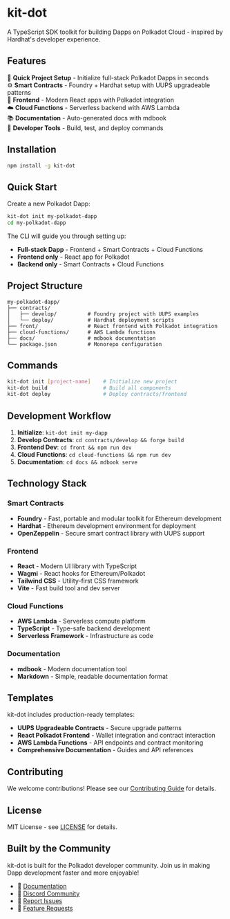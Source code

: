 # kit-dot

A TypeScript SDK toolkit for building Dapps on Polkadot Cloud - inspired by Hardhat's developer experience.

## Features

🚀 **Quick Project Setup** - Initialize full-stack Polkadot Dapps in seconds  
⚙️ **Smart Contracts** - Foundry + Hardhat setup with UUPS upgradeable patterns  
🎨 **Frontend** - Modern React apps with Polkadot integration  
☁️ **Cloud Functions** - Serverless backend with AWS Lambda  
📚 **Documentation** - Auto-generated docs with mdbook  
🔧 **Developer Tools** - Build, test, and deploy commands  

## Installation

```bash
npm install -g kit-dot
```

## Quick Start

Create a new Polkadot Dapp:

```bash
kit-dot init my-polkadot-dapp
cd my-polkadot-dapp
```

The CLI will guide you through setting up:
- **Full-stack Dapp** - Frontend + Smart Contracts + Cloud Functions
- **Frontend only** - React app for Polkadot
- **Backend only** - Smart Contracts + Cloud Functions

## Project Structure

```
my-polkadot-dapp/
├── contracts/
│   ├── develop/          # Foundry project with UUPS examples
│   └── deploy/           # Hardhat deployment scripts
├── front/                # React frontend with Polkadot integration
├── cloud-functions/      # AWS Lambda functions
├── docs/                 # mdbook documentation
└── package.json          # Monorepo configuration
```

## Commands

```bash
kit-dot init [project-name]    # Initialize new project
kit-dot build                  # Build all components
kit-dot deploy                 # Deploy contracts/frontend
```

## Development Workflow

1. **Initialize**: `kit-dot init my-dapp`
2. **Develop Contracts**: `cd contracts/develop && forge build`
3. **Frontend Dev**: `cd front && npm run dev`
4. **Cloud Functions**: `cd cloud-functions && npm run dev`
5. **Documentation**: `cd docs && mdbook serve`

## Technology Stack

### Smart Contracts
- **Foundry** - Fast, portable and modular toolkit for Ethereum development
- **Hardhat** - Ethereum development environment for deployment
- **OpenZeppelin** - Secure smart contract library with UUPS support

### Frontend
- **React** - Modern UI library with TypeScript
- **Wagmi** - React hooks for Ethereum/Polkadot
- **Tailwind CSS** - Utility-first CSS framework
- **Vite** - Fast build tool and dev server

### Cloud Functions
- **AWS Lambda** - Serverless compute platform
- **TypeScript** - Type-safe backend development
- **Serverless Framework** - Infrastructure as code

### Documentation
- **mdbook** - Modern documentation tool
- **Markdown** - Simple, readable documentation format

## Templates

kit-dot includes production-ready templates:

- **UUPS Upgradeable Contracts** - Secure upgrade patterns
- **React Polkadot Frontend** - Wallet integration and contract interaction
- **AWS Lambda Functions** - API endpoints and contract monitoring
- **Comprehensive Documentation** - Guides and API references

## Contributing

We welcome contributions! Please see our [Contributing Guide](CONTRIBUTING.md) for details.

## License

MIT License - see [LICENSE](LICENSE) for details.

## Built by the Community

kit-dot is built for the Polkadot developer community. Join us in making Dapp development faster and more enjoyable!

- 📖 [Documentation](https://kit-dot.dev/docs)
- 💬 [Discord Community](https://discord.gg/polkadot)
- 🐛 [Report Issues](https://github.com/your-org/kit-dot/issues)
- 🚀 [Feature Requests](https://github.com/your-org/kit-dot/discussions)